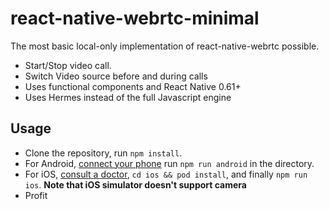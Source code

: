 # react-native-webrtc-minimal

The most basic local-only implementation of react-native-webrtc possible.

- Start/Stop video call.
- Switch Video source before and during calls
- Uses functional components and React Native 0.61+
- Uses Hermes instead of the full Javascript engine

## Usage

- Clone the repository, run `npm install`.
- For Android, [connect your phone](https://facebook.github.io/react-native/docs/running-on-device) run `npm run android` in the directory.
- For iOS, [consult a doctor](https://facebook.github.io/react-native/blog/2019/11/18/react-native-doctor#try-it-now), `cd ios && pod install`, and finally `npm run ios`. **Note that iOS simulator doesn't support camera**
- Profit
